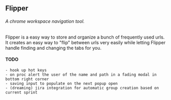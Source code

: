 ## Flipper
###### A chrome workspace navigation tool.

Flipper is a easy way to store and organize a bunch of frequently used urls. It creates an easy way
to "flip" between urls very easily while letting Flipper handle finding and changing the tabs for you.

#### TODO
	- hook up hot keys
    - on proc alert the user of the name and path in a fading modal in bottom right corner
    - saving input to populate on the next popup open
    - (dreaming) jira integration for automatic group creation based on current sprint